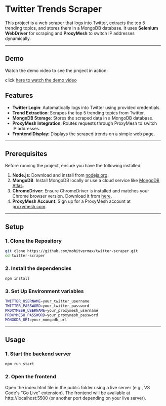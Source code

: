 # Twitter Trends Scraper

This project is a web scraper that logs into Twitter, extracts the top 5 trending topics, and stores them in a MongoDB database. It uses **Selenium WebDriver** for scraping and **ProxyMesh** to switch IP addresses dynamically.

---

## Demo

Watch the demo video to see the project in action:

click [here to watch the demo video](https://drive.google.com/file/d/1bSzeKSiwhvDrrVPMrbRv6CIu-uwy9qC-/preview)

## Features

- **Twitter Login**: Automatically logs into Twitter using provided credentials.
- **Trend Extraction**: Scrapes the top 5 trending topics from Twitter.
- **MongoDB Storage**: Stores the scraped data in a MongoDB database.
- **ProxyMesh Integration**: Routes requests through ProxyMesh to switch IP addresses.
- **Frontend Display**: Displays the scraped trends on a simple web page.

---

## Prerequisites

Before running the project, ensure you have the following installed:

1. **Node.js**: Download and install from [nodejs.org](https://nodejs.org/).
2. **MongoDB**: Install MongoDB locally or use a cloud service like [MongoDB Atlas](https://www.mongodb.com/cloud/atlas).
3. **ChromeDriver**: Ensure ChromeDriver is installed and matches your Chrome browser version. Download it from [here](https://sites.google.com/chromium.org/driver/).
4. **ProxyMesh Account**: Sign up for a ProxyMesh account at [proxymesh.com](https://proxymesh.com/).

---

## Setup

### 1. Clone the Repository

```bash
git clone https://github.com/mohitvermax/twitter-scraper.git
cd twitter-scraper
```

### 2. Install the dependencies

```bash
npm install
```

### 3. Set Up Environment variables

```bash
TWITTER_USERNAME=your_twitter_username
TWITTER_PASSWORD=your_twitter_password
PROXYMESH_USERNAME=your_proxymesh_username
PROXYMESH_PASSWORD=your_proxymesh_password
MONGODB_URI=your_mongodb_url
```

---

## Usage

### 1. Start the backend server

```bash
npm run start
```

### 2. Open the frontend

Open the index.html file in the public folder using a live server (e.g., VS Code's "Go Live" extension). The frontend will be available at http://localhost:5500 (or another port depending on your live server).
